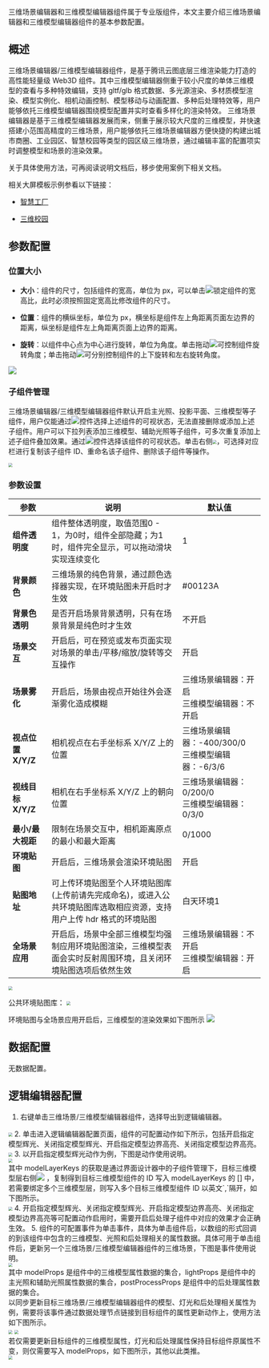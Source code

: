 三维场景编辑器和三维模型编辑器组件属于专业版组件，本文主要介绍三维场景编辑器和三维模型编辑器组件的基本参数配置。

## 概述
三维场景编辑器/三维模型编辑器组件，是基于腾讯云图底层三维渲染能力打造的高性能轻量级 Web3D 组件。其中三维模型编辑器侧重于较小尺度的单体三维模型的查看与多种特效编辑，支持 gltf/glb 格式数据、多光源渲染、多材质模型渲染、模型实例化、相机动画控制、模型移动与动画配置、多种后处理特效等，用户能够依托三维模型编辑器围绕模型配置并实时查看多样化的渲染特效。
三维场景编辑器是基于三维模型编辑器发展而来，侧重于展示较大尺度的三维模型，并快速搭建小范围高精度的三维场景，用户能够依托三维场景编辑器方便快捷的构建出城市商圈、工业园区、智慧校园等类型的园区级三维场景，通过编辑丰富的配置项实时调整模型和场景的渲染效果。

关于具体使用方法，可再阅读说明文档后，移步使用案例下相关文档。

相关大屏模板示例参看以下链接：

- [智慧工厂](https://v.yuntus.com/tcv/a06fc6e56a4d31ff71d3fe10ea3c0914a0a5407f7ec7b1d3d637d7fa5a8f5c99)

- [三维校园](https://v.yuntus.com/tcv/f441064c387cc1b38240210bd55bbdbd3fcb365472650078caf7289b896c83b3)

## 参数配置
### 位置大小
- **大小**：组件的尺寸，包括组件的宽高，单位为 px，可以单击![](https://qcloudimg.tencent-cloud.cn/raw/14cfc795c5e4cd68e6ea34d30b3ca65d.png)锁定组件的宽高比，此时必须按照固定宽高比修改组件的尺寸。

- **位置**：组件的横纵坐标，单位为 px，横坐标是组件左上角距离页面左边界的距离，纵坐标是组件左上角距离页面上边界的距离。

- **旋转**：以组件中心点为中心进行旋转，单位为角度。单击拖动![](https://qcloudimg.tencent-cloud.cn/raw/98f69c15dbaa4133b0db8090e8332322.png)可控制组件旋转角度；单击拖动![](https://qcloudimg.tencent-cloud.cn/raw/a381c38863e98d18e46033e76e380251.png)可分别控制组件的上下旋转和左右旋转角度。

![](https://qcloudimg.tencent-cloud.cn/raw/0005e8e2ad223f6a3650324120a66767.png)

### 子组件管理
三维场景编辑器/三维模型编辑器组件默认开启主光照、投影平面、三维模型等子组件，用户仅能通过![](https://qcloudimg.tencent-cloud.cn/raw/51dd260b24aa2db7f67426009b376ce9.png)控件选择上述组件的可视状态，无法直接删除或添加上述子组件。用户可以下拉列表添加三维模型、辅助光照等子组件，可多次重复添加上述子组件叠加效果。通过![](https://qcloudimg.tencent-cloud.cn/raw/51dd260b24aa2db7f67426009b376ce9.png)控件选择该组件的可视状态。单击右侧<img src="https://qcloudimg.tencent-cloud.cn/raw/1bf625a00fb6cd375b9b3dbb0b4e9a07.png"  style="zoom:50%;">，可选择对应栏进行复制该子组件 ID、重命名该子组件、删除该子组件等操作。

<img src="https://qcloudimg.tencent-cloud.cn/raw/2fe668d4861e57624be9a1b0b064fbe5.png"  style="zoom:50%;">

### 参数设置
| 参数 | 说明 | 默认值 |
| --- | --- | --- |
| **组件透明度** | 组件整体透明度，取值范围0 - 1，为0时，组件全部隐藏；为1时，组件完全显示，可以拖动滑块实现连续变化 | 1 |
| **背景颜色** | 三维场景的纯色背景，通过颜色选择器实现，在环境贴图未开启时才生效 | #00123A |
| **背景色透明** | 是否开启场景背景透明，只有在场景背景是纯色时才生效 | 不开启 |
| **场景交互** | 开启后，可在预览或发布页面实现对场景的单击/平移/缩放/旋转等交互操作 | 开启 |
| **场景雾化** | 开启后，场景由视点开始往外会逐渐雾化造成模糊 | 三维场景编辑器：开启<br /> 三维模型编辑器：不开启 |
| **视点位置 X/Y/Z** | 相机视点在右手坐标系 X/Y/Z 上的位置 | 三维场景编辑器：-400/300/0<br /> 三维模型编辑器：-6/3/6 |
| **视线目标 X/Y/Z** | 相机在右手坐标系 X/Y/Z 上的朝向位置 | 三维场景编辑器：0/200/0<br /> 三维模型编辑器：0/3/0 |
| **最小/最大视距** | 限制在场景交互中，相机距离原点的最小和最大距离 | 0/1000 |
| **环境贴图** | 开启后，三维场景会渲染环境贴图 |开启|
| **贴图地址** | 可上传环境贴图至个人环境贴图库(上传前请先完成命名)，或进入公共环境贴图库选取相应资源，支持用户上传 hdr 格式的环境贴图| 白天环境1 |
| **全场景应用** | 开启后，场景中全部三维模型均强制应用环境贴图渲染，三维模型表面会实时反射周围环境，且关闭环境贴图选项后依然生效 | 三维场景编辑器：不开启<br /> 三维模型编辑器：开启|

<img src="https://qcloudimg.tencent-cloud.cn/raw/0e5544690562edaac29facac45798890.png"  style="zoom:50%;">

公共环境贴图库：
<img src="https://qcloudimg.tencent-cloud.cn/raw/7ff4042d5343701f0f8040e10b50bf75.png"  style="zoom:50%;">

环境贴图与全场景应用开启后，三维模型的渲染效果如下图所示
![](https://qcloudimg.tencent-cloud.cn/raw/9215ddcf44082255471df549318d52ea.jpg)

## 数据配置
无数据配置。

## 逻辑编辑器配置
1. 右键单击三维场景/三维模型编辑器组件，选择导出到逻辑编辑器。
<img src="https://qcloudimg.tencent-cloud.cn/raw/06d01d9ec8e0053a8ee518e7ba39079e.jpg"  style="zoom:50%;">
2. 单击进入逻辑编辑器配置页面，组件的可配置动作如下所示，包括开启指定模型辉光、关闭指定模型辉光、开启指定模型边界高亮、关闭指定模型边界高亮。
<img src="https://qcloudimg.tencent-cloud.cn/raw/304c65eb2a30abc33a454a1e5aa25059.jpg"  style="zoom:50%;">
3. 以开启指定模型辉光动作为例，下图是动作使用说明。<br>
<img src="https://qcloudimg.tencent-cloud.cn/raw/6579b626d57981bab60a43770f26c936.jpg"  style="zoom:50%;">
<br>其中 modelLayerKeys 的获取是通过界面设计器中的子组件管理下，目标三维模型层右侧<img src="https://qcloudimg.tencent-cloud.cn/raw/f7b5597b228ef2e59f1b4cfe1876959f.png" > ，复制得到目标三维模型组件的 ID 写入 modelLayerKeys 的 [] 中，若需要绑定多个三维模型层，则写入多个目标三维模型组件 ID 以英文`,`隔开，如下图所示。
<br><img src="https://qcloudimg.tencent-cloud.cn/raw/d39c0f56b5235bcbfb8bdbc8e6dd5a9e.jpg"  style="zoom:50%;">
4. 开启指定模型辉光、关闭指定模型辉光、开启指定模型边界高亮、关闭指定模型边界高亮等可配置动作启用时，需要开启后处理子组件中对应的效果才会正确生效。
5. 组件的可配置事件为单击事件，具体为单击组件后，以数组的形式回调的到该组件中包含的三维模型、光照和后处理相关的属性数据。具体可用于单击组件后，更新另一个三维场景/三维模型编辑器组件的三维场景，下图是事件使用说明。<br>
<img src="https://qcloudimg.tencent-cloud.cn/raw/2b512f908938eadd12b9db07168de15c.jpg"  style="zoom:50%;">
<br>其中 modelProps 是组件中的三维模型属性数据的集合，lightProps 是组件中的主光照和辅助光照属性数据的集合，postProcessProps 是组件中的后处理属性数据的集合。
<br>以同步更新目标三维场景/三维模型编辑器组件的模型、灯光和后处理相关属性为例，需要将该事件通过数据处理节点链接到目标组件的属性更新动作上，使用方法如下图所示。<br>
<img src="https://qcloudimg.tencent-cloud.cn/raw/58ca29cb1ddcf8cdef8a0aa9d5adb55d.jpg"  style="zoom:50%;">
<img src="https://qcloudimg.tencent-cloud.cn/raw/d5641f3c9e8e82f4837b0e6feb974d01.jpg"  style="zoom:50%;">
<br>若仅需要更新目标组件的三维模型属性，灯光和后处理属性保持目标组件原属性不变，则仅需要写入 modelProps，如下图所示，其他以此类推。
<br><img src="https://qcloudimg.tencent-cloud.cn/raw/40c65289136517117d5dfc26f0e2bd52.jpg"  style="zoom:50%;">

